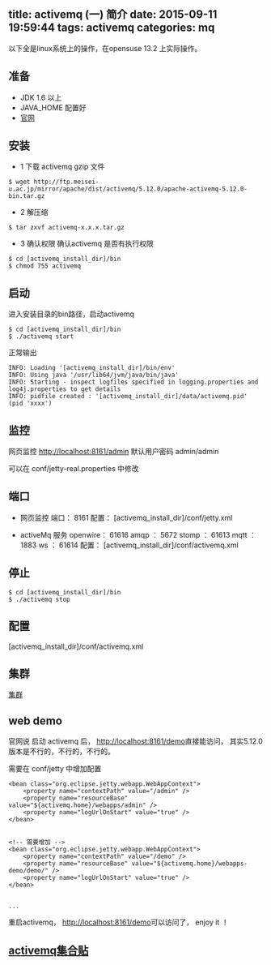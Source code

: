 title: activemq (一) 简介
date: 2015-09-11 19:59:44
tags: activemq
categories: mq
---
以下全是linux系统上的操作，在opensuse 13.2 上实际操作。
## 准备
* JDK 1.6 以上
* JAVA_HOME 配置好
* [官网](http://activemq.apache.org/)


## 安装
* 1 下载 activemq gzip 文件
```
$ wget http://ftp.meisei-u.ac.jp/mirror/apache/dist/activemq/5.12.0/apache-activemq-5.12.0-bin.tar.gz
```

* 2 解压缩
```
$ tar zxvf activemq-x.x.x.tar.gz
```

* 3 确认权限
确认activemq 是否有执行权限
```
$ cd [activemq_install_dir]/bin
$ chmod 755 activemq
```




## 启动
进入安装目录的bin路径，启动activemq
```
$ cd [activemq_install_dir]/bin
$ ./activemq start 
```

正常输出
```
INFO: Loading '[activemq_install_dir]/bin/env'
INFO: Using java '/usr/lib64/jvm/java/bin/java'
INFO: Starting - inspect logfiles specified in logging.properties and log4j.properties to get details
INFO: pidfile created : '[activemq_install_dir]/data/activemq.pid' (pid 'xxxx')
```



## 监控
网页监控 [http://localhost:8161/admin](http://localhost:8161/admin)
默认用户密码 admin/admin

可以在 conf/jetty-real.properties 中修改


## 端口
* 网页监控
端口： 8161
配置： [activemq_install_dir]/conf/jetty.xml 

* activeMq 服务
openwire： 61616
amqp    ： 5672
stomp   ： 61613
mqtt    ： 1883
ws      ： 61614
配置： [activemq_install_dir]/conf/activemq.xml 


## 停止
```
$ cd [activemq_install_dir]/bin
$ ./activemq stop 
```

## 配置
[activemq_install_dir]/conf/activemq.xml 


## 集群
[集群](http://activemq.apache.org/clustering.html)




## web demo
官网说 启动 activemq 后， [http://localhost:8161/demo](http://localhost:8161/demo)直接能访问， 其实5.12.0版本是不行的，不行的，不行的。

需要在 conf/jetty 中增加配置

```
<bean class="org.eclipse.jetty.webapp.WebAppContext">
    <property name="contextPath" value="/admin" />
    <property name="resourceBase" value="${activemq.home}/webapps/admin" />
    <property name="logUrlOnStart" value="true" />
</bean>


<!-- 需要增加 -->
<bean class="org.eclipse.jetty.webapp.WebAppContext">
    <property name="contextPath" value="/demo" />
    <property name="resourceBase" value="${activemq.home}/webapps-demo/demo/" />
    <property name="logUrlOnStart" value="true" />
</bean>


...

```
重启activemq， [http://localhost:8161/demo](http://localhost:8161/demo)可以访问了， enjoy it ！




## [activemq集合贴](http://giveme5.top/2015/09/11/mq/mq/#ActiveMQ)

